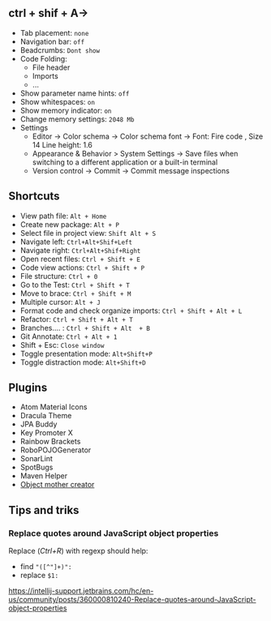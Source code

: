 ## ctrl + shif + A-> 
- Tab placement: `none`
- Navigation bar: `off`
- Beadcrumbs: `Dont show`
- Code Folding:
	- File header
	- Imports
	- ...
- Show parameter name hints: `off`
- Show whitespaces: `on`
- Show memory indicator: `on`
- Change memory settings: `2048 Mb`
- Settings
	- Editor -> Color schema -> Color schema font -> Font: Fire code , Size 14 Line height: 1.6
	- Appearance & Behavior > System Settings -> Save files when switching to a different application or  a built-in terminal
	- Version control -> Commit -> Commit message inspections


## Shortcuts
- View path file: `Alt + Home`
- Create new package: `Alt + P`
- Select file in project view: `Shift Alt + S`
- Navigate left: `Ctrl+Alt+Shif+Left`
- Navigate right: `Ctrl+Alt+Shif+Right`
- Open recent files: `Ctrl + Shift + E`
- Code view actions: `Ctrl + Shift + P`
- File structure: `Ctrl + 0`
- Go to the Test: `Ctrl + Shift + T`
- Move to brace: `Ctrl + Shift + M`
- Multiple cursor: `Alt + J`
- Format code and check organize imports: `Ctrl + Shift + Alt + L`
- Refactor: `Ctrl + Shift + Alt + T`
- Branches.... : `Ctrl + Shift + Alt  + B`
- Git Annotate: `Ctrl + Alt + 1`
- Shift + Esc: `Close window`
- Toggle presentation mode: `Alt+Shift+P`
- Toggle distraction mode: `Alt+Shift+D`

## Plugins
- Atom Material Icons
- Dracula Theme
- JPA Buddy
- Key Promoter X
- Rainbow Brackets
- RoboPOJOGenerator
- SonarLint
- SpotBugs
- Maven Helper
- [Object mother creator](https://plugins.jetbrains.com/plugin/14774-object-mother-creator)

## Tips and triks

### Replace quotes around JavaScript object properties

Replace (_Ctrl+R_) with regexp should help:

- find `"([^"]+)":`
- replace `$1:`

https://intellij-support.jetbrains.com/hc/en-us/community/posts/360000810240-Replace-quotes-around-JavaScript-object-properties
